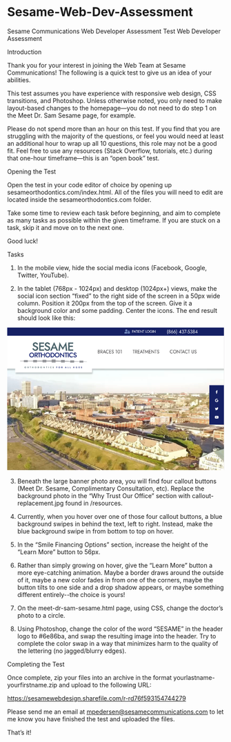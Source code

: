 # Sesame-Web-Dev-Assessment
Sesame Communications Web Developer Assessment Test
Web Developer Assessment
 
Introduction
 
Thank you for your interest in joining the Web Team at Sesame Communications! The following is a quick test to give us an idea of your abilities.
 
This test assumes you have experience with responsive web design, CSS transitions, and Photoshop. Unless otherwise noted, you only need to make layout-based changes to the homepage—you do not need to do step 1 on the Meet Dr. Sam Sesame page, for example.
 
Please do not spend more than an hour on this test. If you find that you are struggling with the majority of the questions, or feel you would need at least an additional hour to wrap up all 10 questions, this role may not be a good fit. Feel free to use any resources (Stack Overflow, tutorials, etc.) during that one-hour timeframe—this is an “open book” test.
 
Opening the Test
 
Open the test in your code editor of choice by opening up sesameorthodontics.com/index.html. All of the files you will need to edit are located inside the sesameorthodontics.com folder. 

Take some time to review each task before beginning, and aim to complete as many tasks as possible within the given timeframe. If you are stuck on a task, skip it and move on to the next one.

Good luck!
 
Tasks
 
1. In the mobile view, hide the social media icons (Facebook, Google, Twitter, YouTube).

2. In the tablet (768px - 1024px) and desktop (1024px+) views, make the social icon section “fixed” to the right side of the screen in a 50px wide column. Position it 200px from the top of the screen. Give it a background color and some padding. Center the icons. The end result should look like this:

![](resources/result.png)

3. Beneath the large banner photo area, you will find four callout buttons (Meet Dr. Sesame, Complimentary Consultation, etc). Replace the background photo in the “Why Trust Our Office” section with callout-replacement.jpg found in /resources.

4. Currently, when you hover over one of those four callout buttons, a blue background swipes in behind the text, left to right. Instead, make the blue background swipe in from bottom to top on hover.

5. In the “Smile Financing Options” section, increase the height of the “Learn More” button to 56px.

6. Rather than simply growing on hover, give the “Learn More” button a more eye-catching animation. Maybe a border draws around the outside of it, maybe a new color fades in from one of the corners, maybe the button tilts to one side and a drop shadow appears, or maybe something different entirely--the choice is yours!

7. On the meet-dr-sam-sesame.html page, using CSS, change the doctor’s photo to a circle.

8. Using Photoshop, change the color of the word “SESAME” in the header logo to #6e86ba, and swap the resulting image into the header. Try to complete the color swap in a way that minimizes harm to the quality of the lettering (no jagged/blurry edges).
 
Completing the Test
 
Once complete, zip your files into an archive in the format yourlastname-yourfirstname.zip and upload to the following URL:
 
https://sesamewebdesign.sharefile.com/r-rd76f593154744279
 
Please send me an email at mpedersen@sesamecommunications.com to let me know you have finished the test and uploaded the files.
 
That’s it!
